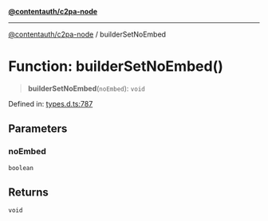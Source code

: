 [**@contentauth/c2pa-node**](../README.md)

***

[@contentauth/c2pa-node](../README.md) / builderSetNoEmbed

# Function: builderSetNoEmbed()

> **builderSetNoEmbed**(`noEmbed`): `void`

Defined in: [types.d.ts:787](https://github.com/contentauth/c2pa-node-v2/blob/8bb2490bb1f0c6c00c0930669451a7750cccfebc/js-src/types.d.ts#L787)

## Parameters

### noEmbed

`boolean`

## Returns

`void`
